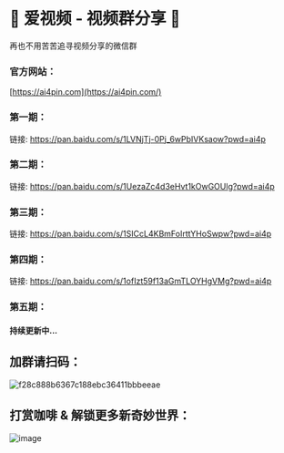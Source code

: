 # 👋 爱视频 - 视频群分享 👋

再也不用苦苦追寻视频分享的微信群

### 官方网站：
[https://ai4pin.com](https://ai4pin.com/)

### 第一期：
链接: https://pan.baidu.com/s/1LVNjTj-0Pj_6wPbIVKsaow?pwd=ai4p

### 第二期：
链接: https://pan.baidu.com/s/1UezaZc4d3eHvt1kOwGOUlg?pwd=ai4p

### 第三期：
链接: https://pan.baidu.com/s/1SICcL4KBmFoIrttYHoSwpw?pwd=ai4p

### 第四期：
链接: https://pan.baidu.com/s/1ofIzt59f13aGmTLOYHgVMg?pwd=ai4p

### 第五期：
#### 持续更新中...

## 加群请扫码：
![f28c888b6367c188ebc36411bbbeeae](https://github.com/ai4pin/ai4pin/assets/141907757/6d9d0e95-31c8-4db3-bf35-ea9929dd481d)


## 打赏咖啡 & 解锁更多新奇妙世界：
![image](https://github.com/ai4pin/ai4pin/assets/141907757/49c6a582-60d7-44f8-97d2-deff673a0ab4)




